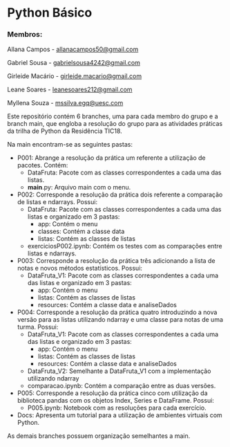 # Python Básico

### Membros:

Allana Campos - allanacampos50@gmail.com

Gabriel Sousa - gabrielsousa4242@gmail.com

Girleide Macário - girleide.macario@gmail.com

Leane Soares - leanesoares212@gmail.com

Myllena Souza - mssilva.egq@uesc.com

Este repositório contém 6 branches, uma para cada membro do grupo e a branch main, que engloba a resolução do grupo para as atividades práticas da trilha de Python da Residência TIC18.

Na main encontram-se as seguintes pastas:

- P001: Abrange a resolução da prática um referente a utilização de pacotes. Contém:
    - DataFruta: Pacote com as classes correspondentes a cada uma das listas.
    - __main__.py: Arquivo main com o menu.
- P002: Corresponde a resolução da prática dois referente a comparação de listas e ndarrays. Possui:
    - DataFruta: Pacote com as classes correspondentes a cada uma das listas e organizado em 3 pastas:
        - app: Contém o menu
        - classes: Contém a classe data
        - listas: Contém as classes de listas
     - exerciciosP002.ipynb: Contém os testes com as comparações entre listas e ndarrays.
- P003: Corresponde a resolução da prática três adicionando a lista de notas e novos métodos estatísticos. Possui:
    - DataFruta_V1: Pacote com as classes correspondentes a cada uma das listas e organizado em 3 pastas:
        - app: Contém o menu
        - listas: Contém as classes de listas
        - resources: Contém a classe data e analiseDados
- P004: Corresponde a resolução da prática quatro introduzindo a nova versão para as listas utilizando ndarray e uma classe para notas de uma turma. Possui:
    - DataFruta_V1: Pacote com as classes correspondentes a cada uma das listas e organizado em 3 pastas:
        - app: Contém o menu
        - listas: Contém as classes de listas
        - resources: Contém a classe data e analiseDados
     - DataFruta_V2: Semelhante a DataFruta_V1 com a implementação utilizando ndarray
     - comparacao.ipynb: Contém a comparação entre as duas versões.
- P005: Corresponde a resolução da prática cinco com utilização da biblioteca pandas com os objetos Index, Series e DataFrame. Possui:
    - P005.ipynb: Notebook com as resoluções para cada exercício.
- Docs: Apresenta um tutorial para a utilização de ambientes virtuais com Python.

As demais branches possuem organização semelhantes a main.
